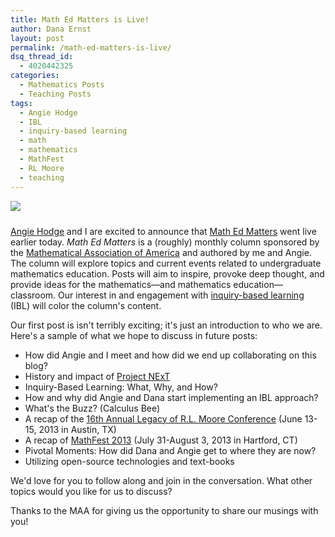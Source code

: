 ```yaml
---
title: Math Ed Matters is Live!
author: Dana Ernst
layout: post
permalink: /math-ed-matters-is-live/
dsq_thread_id:
  - 4020442325
categories:
  - Mathematics Posts
  - Teaching Posts
tags:
  - Angie Hodge
  - IBL
  - inquiry-based learning
  - math
  - mathematics
  - MathFest
  - RL Moore
  - teaching
---
```


<div class="center-block"><img src="{{ site.baseurl }}/images/2013/04/MathEdMatters.jpg" class="img-responsive" img style="margin-bottom: 10px" /></div>

[Angie Hodge](http://www.unomaha.edu/math/people/hodge/) and I are excited to announce that [Math Ed Matters](http://maamathedmatters.blogspot.com) went live earlier today. *Math Ed Matters* is a (roughly) monthly column sponsored by the [Mathematical Association of America](http://maa.org) and authored by me and Angie. The column will explore topics and current events related to undergraduate mathematics education. Posts will aim to inspire, provoke deep thought, and provide ideas for the mathematics—and mathematics education—classroom. Our interest in and engagement with [inquiry-based learning](http://www.inquirybasedlearning.org/?page=What_is_IBL) (IBL) will color the column's content.

Our first post is isn't terribly exciting; it's just an introduction to who we are. Here's a sample of what we hope to discuss in future posts:

  * How did Angie and I meet and how did we end up collaborating on this blog?
  * History and impact of [Project NExT](http://www.maa.org/programs/faculty-and-departments/project-next)
  * Inquiry-Based Learning: What, Why, and How?
  * How and why did Angie and Dana start implementing an IBL approach?
  * What's the Buzz? (Calculus Bee)
  * A recap of the [16th Annual Legacy of R.L. Moore Conference](http://legacyrlmoore.org/events.html) (June 13-15, 2013 in Austin, TX)
  * A recap of [MathFest 2013](http://www.maa.org/mathfest/) (July 31-August 3, 2013 in Hartford, CT)
  * Pivotal Moments: How did Dana and Angie get to where they are now?
  * Utilizing open-source technologies and text-books

We'd love for you to follow along and join in the conversation. What other topics would you like for us to discuss?

Thanks to the MAA for giving us the opportunity to share our musings with you!
